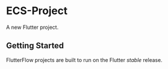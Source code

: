 # ECS-Project

A new Flutter project.

## Getting Started

FlutterFlow projects are built to run on the Flutter _stable_ release.
